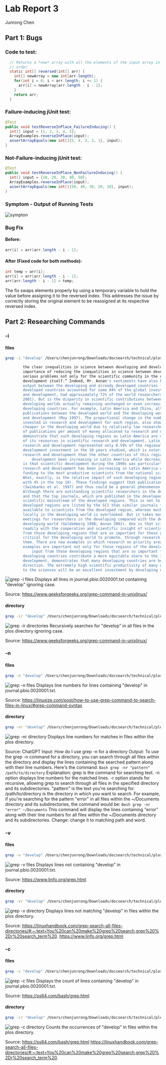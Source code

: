 # Lab Report 3
Junrong Chen

## Part 1: Bugs
### Code to test:
```Java
  // Returns a *new* array with all the elements of the input array in reversed
  // order
  static int[] reversed(int[] arr) {
    int[] newArray = new int[arr.length];
    for(int i = 0; i < arr.length; i += 1) {
      arr[i] = newArray[arr.length - i - 1];
    }
    return arr;
  }
```
### Failure-inducing jUnit test:
```Java
@Test
public void testReverseInPlace_FailureInducing() {
  int[] input = {1, 2, 3, 4, 5};
  ArrayExamples.reverseInPlace(input);
  assertArrayEquals(new int[]{5, 4, 3, 2, 1}, input);
}
```
### Not-Failure-inducing jUnit test:
```Java
@Test
public void testReverseInPlace_NonFailureInducing() {
  int[] input = {10, 20, 30, 40, 50};
  ArrayExamples.reverseInPlace(input);
  assertArrayEquals(new int[]{50, 40, 30, 20, 10}, input);
}
```
### Symptom - Output of Running Tests
![sympton](https://github.com/JunrongChen2004/CSE15L/assets/122309066/cb66043b-b1dc-4581-a072-f1840870de2e)

### Bug Fix
#### Before:
```Java
arr[i] = arr[arr.length - i - 1];
```
#### After (Fixed code for both methods):
```Java
int temp = arr[i];
arr[i] = arr[arr.length - i - 1];
arr[arr.length - i - 1] = temp;
```
The fix swaps elements properly by using a temporary variable to hold the value before assigning it to the reversed index. This addresses the issue by correctly storing the original element to be reassigned at its respective reversed index.

## Part 2: Researching Commands
### -i
#### files
```Bash
grep -i "develop" /Users/chenjunrong/Downloads/docsearch/technical/plos/journal.pbio.0020001.txt
```
```Bash
        the clear inequalities in science between developing and developed countries and to the
        importance of reducing the inequalities in science between developed and developing
        serious problems not only for the scientific community in the developing countries, but for
        development itself.” Indeed, Mr. Annan's sentiments have also been echoed recently by
        output between the developing and already developed countries (Gibbs 1995; May 1997;
        developed countries accounted for some 84% of the global investment in scientific research
        and development, had approximately 72% of the world researchers, and produced approximately
        2001). But is the disparity in scientific contributions between the developed and
        developing worlds actually remaining unchanged or even increasing, as Mr. Annan has
        developing countries. For example, Latin America and China, although representing,
        publications between the developed world and the developing world from 1990 until 2000,
        and development (May 1997). The proportional change in the number of publications, using
        invested in research and development for each region, also show that, in contrast to both
        cheaper in the developing world due to relatively low researcher salaries, overhead and
        of publications per amount of money allocated to research and development in Latin America,
        demonstrate that such developing regions as Latin America are making substantial
        of its resources in scientific research and development. Latin American investment in
        research and development represented only 0.59% of the regional GDP in 1998, a very weak
        development investment in the 10 years studied, which is notoriously high compared with
        research and development than the other countries of this region (Albornoz 2001).
            development been increasing in Latin America while decreasing in United States and
        is that scientific development during the 1990s was particularly strong for many countries
        research and development has been increasing in Latin America while decreasing in the
        funding to the most productive scientists from the national science development programs
        What, exactly, is the relative impact of such developing regions as Latin America on the
        with 4% in the top 10). These findings suggest that publications from such developing
        (Swinbanks et al. 1997) and thus could be a general phenomenon in the developing world.
        Although there are outstanding scientific researchers in the developing world who
        and that the top journals, which are published in the developed world, respond more to the
        scientific mainstream of the developed regions. This is not to suggest any sort of
        developed regions are listed by the SCI than similar journals from developing regions
        available to scientists from the developed region, whereas much of the research published
        locally in the developing world is overlooked. But it takes more than publishing good
        meetings for researchers in the developing compared with the developed world.
        developing world (Goldemberg 1998; Annan 2003). One is that science, as a discipline, would
        readily with the cooperation and scientific insight of scientists from developing regions.
        from those developing regions that are so important for these global processes. It is also
        critical for the developing world to promote, through research and publications, those
        them. There are now examples in which research on priority areas for the developing nations
        examples are important not only for those regions of the developing world, but are also in
            input from those developing regions that are so important for global processes.
        developing countries contribute a more equitable share to the international scientific
        development, demonstrates that many developing countries are heading in the right
        direction. The extremely high scientific productivity of many developing nations, corrected
        to the sciences will be an excellent investment by developing nations in terms of
```
![grep -i files](https://github.com/JunrongChen2004/CSE15L/assets/122309066/aec42645-e728-4a7a-943b-a17c1155d68d)
Displays all lines in journal.pbio.0020001.txt containing "develop" ignoring case.

Source: https://www.geeksforgeeks.org/grep-command-in-unixlinux/

#### directory
```Bash
grep -ir "develop" /Users/chenjunrong/Downloads/docsearch/technical/plos
```
![grep -ir directories](https://github.com/JunrongChen2004/CSE15L/assets/122309066/b1f7b8d6-9c65-471f-b891-6afbaf819f4b)
Recursively searches for "develop" in all files in the plos directory ignoring case.

Source: https://www.geeksforgeeks.org/grep-command-in-unixlinux/

### -n
#### files
```Bash
grep -n "develop" /Users/chenjunrong/Downloads/docsearch/technical/plos/journal.pbio.0020001.txt
```
![grep -n files](https://github.com/JunrongChen2004/CSE15L/assets/122309066/fe780e42-7b38-4341-a049-23de970ee798)
Displays line numbers for lines containing "develop" in journal.pbio.0020001.txt.

Source: https://linuxize.com/post/how-to-use-grep-command-to-search-files-in-linux/#grep-command-syntax

#### directory
```Bash
grep -nr "develop" /Users/chenjunrong/Downloads/docsearch/technical/plos
```
![grep -nr directory](https://github.com/JunrongChen2004/CSE15L/assets/122309066/24478f44-99c8-4aa8-9e6a-50c7db3fc561)
Displays line numbers for matches in files within the plos directory.

Source: ChatGPT
Input: How do I use grep -n for a directory
Output: To use the grep -n command for a directory, you can search through all files within the directory and display the lines containing the searched pattern along with their line numbers. Here's the command:
```Bash grep -nr "pattern" /path/to/directory```
Explanation:
grep is the command for searching text.
-n option displays line numbers for the matched lines.
-r option stands for recursive, allowing grep to search through all files in the specified directory and its subdirectories.
"pattern" is the text you're searching for.
/path/to/directory is the directory in which you want to search.
For example, if you're searching for the pattern "error" in all files within the ~/Documents directory and its subdirectories, the command would be:
```Bash grep -nr "error" ~/Documents```
This command will display the lines containing "error" along with their line numbers for all files within the ~/Documents directory and its subdirectories.
Change: change it to matching path and word.

### -v
#### files
```Bash
grep -v "develop" /Users/chenjunrong/Downloads/docsearch/technical/plos/journal.pbio.0020001.txt
```
![grep -v files](https://github.com/JunrongChen2004/CSE15L/assets/122309066/6f5ffafa-26f3-41ce-a647-a053bea35323")
Displays lines not containing "develop" in journal.pbio.0020001.txt.

Source: https://www.linfo.org/grep.html

#### directory
```Bash
grep -vr "develop" /Users/chenjunrong/Downloads/docsearch/technical/plos
```
![grep -v directory](https://github.com/JunrongChen2004/CSE15L/assets/122309066/0e0f4658-5d97-4c6e-a3e9-a553b0bea87a)
Displays lines not matching "develop" in files within the plos directory.

Source: https://linuxhandbook.com/grep-search-all-files-directories/#:~:text=You%20can%20make%20grep%20search,grep%20%2Dr%20search_term%20.
https://www.linfo.org/grep.html

### -c
#### files
```Bash
grep -c "develop" /Users/chenjunrong/Downloads/docsearch/technical/plos/journal.pbio.0020001.txt
```
![grep -c files](https://github.com/JunrongChen2004/CSE15L/assets/122309066/3bc55af7-3cf7-434b-8a30-f056a1c801ce)
Displays the count of lines containing "develop" in journal.pbio.0020001.txt.

Source: https://ss64.com/bash/grep.html

#### directory
```Bash
grep -cr "develop" /Users/chenjunrong/Downloads/docsearch/technical/plos
```
![grep -c directory](https://github.com/JunrongChen2004/CSE15L/assets/122309066/acfaf464-6e78-4c44-b2ca-d30dc72bcd98)
Counts the occurrences of "develop" in files within the plos directory.

Source: https://ss64.com/bash/grep.html
https://linuxhandbook.com/grep-search-all-files-directories/#:~:text=You%20can%20make%20grep%20search,grep%20%2Dr%20search_term%20.
